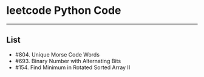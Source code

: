 # leetcode Python Code
-------
## List

- #804. Unique Morse Code Words
- #693. Binary Number with Alternating Bits
- #154. Find Minimum in Rotated Sorted Array II
